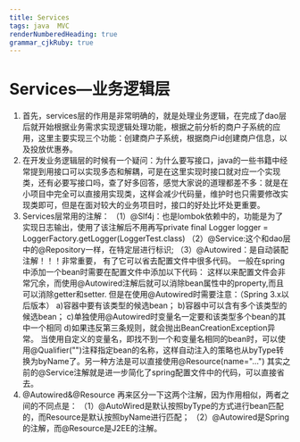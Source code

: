 ```yaml
---
title: Services
tags: java  MVC
renderNumberedHeading: true
grammar_cjkRuby: true
---
```



# Services—业务逻辑层
1.   首先，services层的作用是非常明确的，就是处理业务逻辑，在完成了dao层后就开始根据业务需求实现逻辑处理功能，根据之前分析的商户子系统的应用，这里主要实现三个功能：创建商户子系统，根据商户id创建商户信息，以及投放优惠券。
2. 在开发业务逻辑层的时候有一个疑问：为什么要写接口，java的一些书籍中经常提到用接口可以实现多态和解耦，可是在这里实现时接口就对应一个实现类，还有必要写接口吗，查了好多回答，感觉大家说的道理都差不多：就是在小项目中完全可以直接用实现类，这样会减少代码量，维护时也只需要修改实现类即可，但是在面对较大的业务项目时，接口的好处比坏处更重要。
3. Services层常用的注解：
   （1）@Slf4j：也是lombok依赖中的，功能是为了实现日志输出，使用了该注解后不用再写private final Logger logger = LoggerFactory.getLogger(LoggerTest.class)
   （2）@Service:这个和dao层中的@Repository一样，在特定层进行标识;
   （3）@Autowired：是自动装配注解！！！非常重要， 有了它可以省去配置文件中很多代码。
   一般在spring中添加一个bean时需要在配置文件中添加以下代码：
		   <bean>
					<property>
					</property>
			</bean>
	这样以来配置文件会非常冗余，而使用@Autowired注解后就可以消除bean属性中的property,而且可以消除getter和setter.
	但是在使用@Autowired时需要注意：（Spring 3.x以后版本）
	a)容器中要有该类型的候选bean；
	b)容器中可以含有多个该类型的候选bean；
	c)单独使用@Autowired时变量名一定要和该类型多个bean的其中一个相同
	d)如果违反第三条规则，就会抛出BeanCreationException异常。
	当使用自定义的变量名，即找不到一个和变量名相同的bean时，可以使用@Qualifier("")注释指定bean的名称，这样自动注入的策略也从byType转换为byName了。另一种方法是可以直接使用@Resource(name="...")
     其实之前的@Service注解就是进一步简化了spring配置文件中的代码，可以直接省去<bean></bean>。
4. @Autowired&@Resource
   再来区分一下这两个注解，因为作用相似，两者之间的不同点是：
   （1）@AutoWired是默认按照byType的方式进行bean匹配的，而Resource是默认按照byName进行匹配；
   （2）@Autowired是Spring的注解，而@Resource是J2EE的注解。
	
   